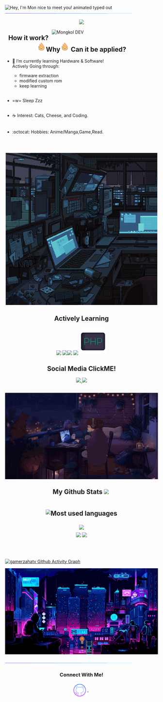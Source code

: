 <!--- nice to meet you-->
<img src="https://readme-typing-svg.demolab.com?font=Operator+Mono&size=37&duration=2800&pause=2000&color=FAFAFA&center=true&vCenter=true&width=940&height=50&lines=Hey%2C+I'm+Mon+Nice+to+meet+you!" align="middle" alt="Hey, I'm Mon nice to meet you! animated typed out">
<img  src="assests/borderseperator.gif">

<!--- Cat logo center-->
<p align="center">
    <img src="https://user-images.githubusercontent.com/74038190/226127923-0e8b7792-7b3c-462b-951b-63c96ba1a5af.gif" width="80">
</p>

<a href="https://app.daily.dev/meownani"> <img align='right' src="https://api.daily.dev/devcards/v2/heYkw687nVAQchleO8Fli.png?r=d7k" width="350" alt="Mongkol DEV" /></a>

<h2 align="center"> How it work?<img src="assests/flamey.gif" width="30"/>Why<img src="assests/flamey.gif" width="30"/>  Can it be applied?</h2>

* 🐾 I’m currently learning Hardware & Software! <br> 
Actively Going through:
  - firmware extraction
  - modified custom rom
  - keep learning  <br><br>

* =w= Sleep Zzz <br><br>

* ☕ Interest: Cats, Cheese, and Coding. <br><br>

* :octocat: Hobbies:  Anime/Manga,Game,Read. <br>

<h2></h2><br>

<p align="center"> 
  <img src="assests/comwallpaper.gif" alt="comwallpaper.gif scene" /> 
</p>

<div align="center">
  <h2> <strong> Actively Learning </strong></h2>
  <img src="https://user-images.githubusercontent.com/74038190/212257467-871d32b7-e401-42e8-a166-fcfd7baa4c6b.gif" width="80">
  <img src="https://user-images.githubusercontent.com/74038190/212257454-16e3712e-945a-4ca2-b238-408ad0bf87e6.gif" width="80"><img src="https://user-images.githubusercontent.com/74038190/212257472-08e52665-c503-4bd9-aa20-f5a4dae769b5.gif" width="80">
  <img src="https://user-images.githubusercontent.com/74038190/212257460-738ff738-247f-4445-a718-cdd0ca76e2db.gif" width="80">
<!--   <img src="https://user-images.githubusercontent.com/74038190/212281763-e6ecd7ef-c4aa-45b6-a97c-f33f6bb592bd.gif" width="80"> -->
  <img src="https://github.com/gamerzahatv/gamerzahatv/blob/main/assests/php-icon.gif" width="90">
  

  <h2> <strong> Social Media ClickME! </strong></h2>
  <a href="https://www.instagram.com/mon_throwgame.t_t/" target="_blank"> 
  <img src="https://user-images.githubusercontent.com/74038190/235294013-a33e5c43-a01c-43f6-b44d-a406d8b4ab75.gif" width="80">
  </a>

  <a href="https://www.facebook.com/profile.php?id=100009453533541" target="_blank"> 
  <img src="https://user-images.githubusercontent.com/74038190/235294008-ed8de58b-d4d0-4790-aa81-a39fdc8a1e50.gif" width="80">
  </a>
</div>

<p align="center"><br>
  <img align="center" src="assests/lofi.gif" alt="Lofi Girl drinking coffee coding" /> <br>
</p>

<div align="center">
  <h2> <strong> My Github Stats </strong> 
  <img src="https://github.com/Anmol-Baranwal/Cool-GIFs-For-GitHub/assets/74038190/2c79649a-b04c-4c78-998f-c126db48305c" width="40">&nbsp;
  <br>
  <br>

  <img src="https://github-readme-stats2-olive.vercel.app/api/top-langs/?username=gamerzahatv&langs_count=6&card_width=500&bg_color=000000&text_color=0079fa&hide_border=true&layout=compact" alt="Most used languages" /> <br>

  <img src="https://github-profile-summary-cards.vercel.app/api/cards/profile-details?username=gamerzahatv&theme=2077">

<div align="center">
<img src="http://github-profile-summary-cards.vercel.app/api/cards/repos-per-language?username=gamerzahatv&theme=2077">

<img src="http://github-profile-summary-cards.vercel.app/api/cards/most-commit-language?username=gamerzahatv&theme=2077">

</div>

</div> <br><br>

[![gamerzahatv Github Activity Graph](https://github-readme-activity-graph-lemon-theta.vercel.app/graph?username=gamerzahatv&custom_title=gamerzahatv's%20GitHub%20Activity%20Graph&bg_color=000000&color=0079fa&line=2100fa&point=0079fa&area=true&hide_border=true)](https://github.com/ashutosh00710/github-readme-activity-graph)

<p align="center">
<img src="assests/loficity.gif" alt="Lofi Nightlife city scene" />
</p>

<img src="assests/borderseperator.gif">
  <h3 align="center">Connect With Me!</h3>
<p align="center">

  <a href="https://profile-summary-for-github.herokuapp.com/user/gamerzahatv" target="_blank">
    <img align="center" alt="github logo" height="50" width="50" src="assests/githublogo.png"/>
  </a> &nbsp;&nbsp;
</p> 
